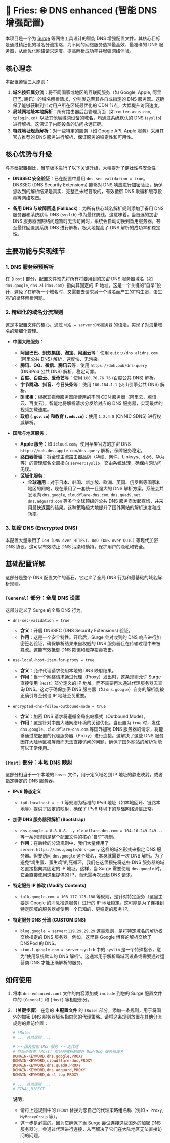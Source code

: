# 🍟 Fries: 🌐 DNS enhanced (智能 DNS 增强配置)

本项目是一个为 [Surge](https://nssurge.com/) 等网络工具设计的智能 DNS 增强配置文件。其核心目标是通过精细化的域名分流策略，为不同的网络服务选择最高效、最准确的 DNS 服务器，从而优化网络请求速度、提高解析成功率并增强网络体验。

## 核心理念

本配置遵循三大原则：

1.  **域名按归属分流**：将不同国家或地区的互联网服务（如 Google, Apple, 阿里巴巴, 腾讯）的域名解析请求，分别发送至其各自或指定的 DNS 服务器。这确保了能够获取到针对用户所在区域最优化的 CDN 节点，大幅提升访问速度。
2.  **局域网地址本地解析**：所有路由器后台管理页面（如 `router.asus.com`, `tplogin.cn`）以及其他局域网设备的域名，均通过系统默认的 DNS (`syslib`) 进行解析。这保证了内网设备的访问永远正确。
3.  **特殊地址规范解析**：对一些特定的服务（如 Google API, Apple 服务）采用其官方推荐的 DNS 服务进行解析，保证服务的稳定性和可用性。

## 核心优势与升级

与基础配置相比，当前版本进行了以下关键升级，大幅提升了健壮性与安全性：

-   **DNSSEC 安全验证**：已在配置中启用 `dns-sec-validation = true`。DNSSEC (DNS Security Extensions) 能够对 DNS 响应进行加密验证，确保您收到的解析结果是真实、完整且未经篡改的，有效抵御 DNS 欺骗和缓存投毒等网络攻击。

-   **备用 DNS 与故障回退 (Fallback)**：为所有核心域名解析规则添加了备用 DNS 服务器和系统默认 DNS (`syslib`) 作为最终防线。这意味着，当首选的加密 DNS 服务器因网络问题暂时无法访问时，系统会自动切换到备用服务器，甚至最终回退到系统 DNS 进行解析，极大地提高了 DNS 解析的成功率和稳定性。

## 主要功能与实现细节

### 1. DNS 服务器预解析

在 `[Host]` 部分，配置文件预先将所有将要用到的加密 DNS 服务器域名（如 `dns.google`, `dns.alidns.com`）指向其固定的 IP 地址。这是一个关键的“自举”设计，避免了在解析一个域名时，又需要去请求另一个域名而产生的“鸡生蛋，蛋生鸡”的循环解析问题。

### 2. 精细化的域名分流规则

这是本配置文件的核心。通过 `域名 = server:DNS服务器` 的语法，实现了对海量域名的精细化管理。

-   **中国大陆服务**：
    -   **阿里巴巴、蚂蚁集团、淘宝、阿里云**等：使用 `quic://dns.alidns.com` (阿里公共 DNS) 解析，速度快、无污染。
    -   **腾讯、QQ、微信、腾讯云**等：使用 `https://doh.pub/dns-query` (DNSPod 公共 DNS) 解析，稳定可靠。
    -   **百度、百度云、爱奇艺**等：使用 `180.76.76.76` (百度公共 DNS) 解析。
    -   **字节跳动、抖音、今日头条**等：使用 `180.184.1.1` (火山引擎公共 DNS) 解析。
    -   **BiliBili**：根据其视频服务器所使用的不同 CDN 服务商（阿里云、腾讯云、百度云），智能地将解析请求分发给对应的 DNS 服务器，实现最优的视频加载速度。
    -   **政府 (`.gov.cn`) 和教育 (`.edu.cn`)**：使用 `1.2.4.8` (CNNIC SDNS) 进行权威解析。

-   **国际与地区服务**：
    -   **Apple 服务**：如 `icloud.com`，使用苹果官方的加密 DNS `https://doh.dns.apple.com/dns-query` 解析，保障服务稳定。
    -   **路由器管理**：将全球主流路由器品牌（华硕、网件、Linksys、小米、华为等）的管理域名全部指向 `server:syslib`，交由系统处理，确保内网访问无误。
    -   **区域化服务**：
        -   **全球通用**：对于日本、韩国、新加坡、欧洲、英国、俄罗斯等国家和地区的网站，现在采用了一套统一且强大的 DNS 解析方案。系统会并发地向 `dns.google`, `cloudflare-dns.com`, `dns.quad9.net`, `dns.adguard.com` 等多个全球顶级的公共 DNS 服务商发起查询，并采用最快返回的结果。这种策略极大地提升了国外网站的解析速度和成功率。

### 3. 加密 DNS (Encrypted DNS)

本配置大量采用了 `DoH (DNS over HTTPS)`、`DoQ (DNS over QUIC)` 等现代加密 DNS 协议。这可以有效防止 DNS 污染和劫持，保护用户的隐私和安全。

## 基础配置详解

这部分是整个 DNS 配置文件的基石，它定义了全局 DNS 行为和最基础的域名解析规则。

### `[General]` 部分：全局 DNS 设置

这部分定义了 Surge 的全局 DNS 行为。

-   `dns-sec-validation = true`
    *   **含义**：开启 DNSSEC (DNS Security Extensions) 验证。
    *   **作用**：这是一个安全特性。开启后，Surge 会对收到的 DNS 响应进行加密签名验证，确保解析结果来自权威的 DNS 服务器且在传输过程中未被篡改。这能有效抵御 DNS 欺骗和缓存投毒攻击。

-   `use-local-host-item-for-proxy = true`
    *   **含义**：允许代理请求使用本地的 DNS 映射结果。
    *   **作用**：当一个网络请求通过代理（Proxy）发出时，这条规则允许 Surge 直接使用 `[Host]` 部分定义的 IP 地址，而不需要再次通过代理服务器去查询 DNS。这对于确保加密 DNS 服务器（如 `dns.google`）自身的解析能被正确引导至预设 IP 地址至关重要。

-   `encrypted-dns-follow-outbound-mode = true`
    *   **含义**：加密 DNS 请求将遵循全局出站模式（Outbound Mode）。
    *   **作用**：这是针对中国大陆网络环境的关键优化。当设置为 `true` 时，发往 `dns.google`、`cloudflare-dns.com` 等国外加密 DNS 服务器的请求，将能够通过您配置的代理服务器（Proxy）进行连接。这解决了这些 DNS 服务因在大陆地区被屏蔽而无法直接访问的问题，确保了国外网站的解析功能可以正常使用。

### `[Host]` 部分：本地 DNS 映射

这部分相当于一个本地的 `hosts` 文件，用于定义域名到 IP 地址的静态映射，或者指定特定的 DNS 服务器。

-   **IPv6 静态定义**
    *   `ip6-localhost = ::1` 等规则为标准的 IPv6 地址（如本地回环、链路本地等）提供了固定的映射，确保了 IPv6 环境下的基础网络通信正常。

-   **加密 DNS 服务器预解析 (Bootstrap)**
    *   `dns.google = 8.8.8.8...`，`cloudflare-dns.com = 104.16.249.249...` 等一系列规则是整个配置文件的核心“自举”机制。
    *   **作用**：在后续的分流规则中，我们大量使用了 `server:https://dns.google/dns-query` 这样的域名形式来指定 DNS 服务器。但要访问 `dns.google` 这个域名，本身就需要一次 DNS 解析。为了避免“鸡生蛋、蛋生鸡”的死循环，我们在这里预先将这些 DNS 服务器的域名直接指向其固定的 IP 地址。这样，当 Surge 需要使用 `dns.google` 时，它会直接使用这里提供的 IP，而无需再次发起 DNS 请求。

-   **特定服务 IP 修改 (Modify Contents)**
    *   `talk.google.com = 108.177.125.188` 等规则，是针对特定服务（这里主要是 Google 的消息推送服务）进行的 IP 地址锁定。这可能是为了连接到特定区域的服务器或使用一个已知的、更稳定的服务 IP。

-   **特定服务 DNS 分流 (CUSTOM DNS)**
    *   `blog.google = server:119.29.29.29` 这类规则，是将特定域名的解析权交给指定的 DNS 服务器。例如，这里将 Google 博客的解析交给了 DNSPod 的 DNS。
    *   `stun.l.google.com = server:syslib` 中的 `syslib` 是一个特殊指令，意为“使用系统默认的 DNS 解析”。这通常用于解析局域网设备或需要通过运营商 DNS 才能正确解析的服务。

## 如何使用

1.  将本 `dns-enhanced.conf` 文件的内容添加或 `include` 到您的 Surge 配置文件中的 `[General]` 和 `[Host]` 等相应部分。

2.  **（关键步骤）** 在您的 **主配置文件** 的 `[Rule]` 部分，添加一条规则，用于将国外的加密 DNS 服务器域名指向您的代理策略。请将这条规则放置在其他分流规则的靠前位置：

    ```ini
    # [Rule]
    # ... 其他规则 ...

    # >> 国外加密 DNS 服务 -> 走代理
    # 匹配所有在 [Host] 部分预解析的国外 DoH/DoQ 服务器域名
    DOMAIN-KEYWORD,dns.google,PROXY
    DOMAIN-KEYWORD,cloudflare-dns,PROXY
    DOMAIN-KEYWORD,dns.quad9,PROXY
    DOMAIN-KEYWORD,dns.adguard,PROXY
    DOMAIN-KEYWORD,dns1.top,PROXY

    # ... 其他规则 ...
    # FINAL,DIRECT
    ```

    **说明**：
    *   请将上述规则中的 `PROXY` 替换为您自己的代理策略组名称（例如 `✈️ Proxy`, `MyProxyGroup` 等）。
    *   这一步是必需的。因为它确保了当 Surge 尝试连接这些国外的加密 DNS 服务器时，会通过代理进行连接，从而解决了它们在大陆地区无法直接访问的问题。
